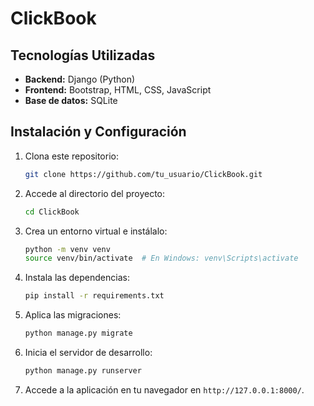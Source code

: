 # ClickBook

## Tecnologías Utilizadas
- **Backend:** Django (Python)
- **Frontend:** Bootstrap, HTML, CSS, JavaScript
- **Base de datos:** SQLite

## Instalación y Configuración

1. Clona este repositorio:
   ```bash
   git clone https://github.com/tu_usuario/ClickBook.git
   ```
2. Accede al directorio del proyecto:
   ```bash
   cd ClickBook
   ```
3. Crea un entorno virtual e instálalo:
   ```bash
   python -m venv venv
   source venv/bin/activate  # En Windows: venv\Scripts\activate
   ```
4. Instala las dependencias:
   ```bash
   pip install -r requirements.txt
   ```
5. Aplica las migraciones:
   ```bash
   python manage.py migrate
   ```
6. Inicia el servidor de desarrollo:
   ```bash
   python manage.py runserver
   ```
7. Accede a la aplicación en tu navegador en `http://127.0.0.1:8000/`.

